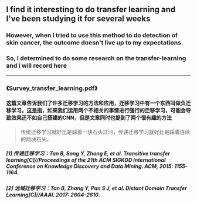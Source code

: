## I find it interesting to do transfer learning and I've been studying it for several weeks
### However, when I tried to use this method to do detection of skin cancer, the outcome doesn't live up to my expectations.  
### So, I determined to do some research on the transfer-learning and I will record here

----

### 《Survey_transfer_learning.pdf》
#### 这篇文章告诉我们了许多迁移学习的方法和应用，迁移学习中有一个东西叫做负迁移学习。这是指，如果我们运用两个不相关的事情进行强行的迁移学习，可能会导致效果还不如自己搭建的CNN，但是文章同时也提到了两个很有趣的方法  
> 传统迁移学习就好比是踩着一块石头过河，传递迁移学习就好比是踩着连续的两块石头。  

##### [1] 传递迁移学习：Tan B, Song Y, Zhong E, et al. Transitive transfer learning[C]//Proceedings of the 21th ACM SIGKDD International Conference on Knowledge Discovery and Data Mining. ACM, 2015: 1155-1164.  

##### [2] 远域迁移学习：Tan B, Zhang Y, Pan S J, et al. Distant Domain Transfer Learning[C]//AAAI. 2017: 2604-2610.
